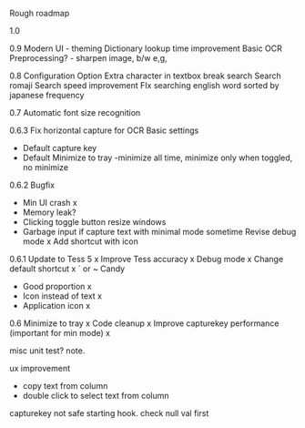 Rough roadmap

1.0


0.9
Modern UI - theming
Dictionary lookup time improvement
Basic OCR Preprocessing? - sharpen image, b/w e,g,

0.8
Configuration Option
Extra character in textbox break search
Search romaji
Search speed improvement
FIx searching english word sorted by japanese frequency

0.7
Automatic font size recognition

0.6.3
Fix horizontal capture for OCR
Basic settings
 - Default capture key
 - Default Minimize to tray -minimize all time, minimize only when toggled, no minimize

0.6.2
Bugfix
- Min UI crash x
- Memory leak?
- Clicking toggle button resize windows
- Garbage input if capture text with minimal mode sometime
Revise debug mode x
Add shortcut with icon

0.6.1
Update to Tess 5 x
Improve Tess accuracy x
Debug mode x
Change default shortcut x ` or ~
Candy
- Good proportion x
- Icon instead of text x
- Application icon x

0.6
Minimize to tray x
Code cleanup x
Improve capturekey performance (important for min mode) x


misc
unit test?
note.

ux improvement
- copy text from column
- double click to select text from column

capturekey not safe starting hook. check null val first